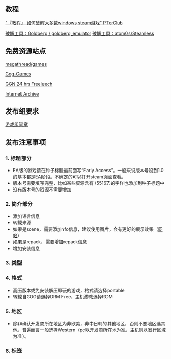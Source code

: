 ## 教程
[ "『教程』 如何破解大多数windows steam游戏" PTerClub](https://pterclub.com/forums.php?action=viewtopic&forumid=33&topicid=3190)

[破解工具：Goldberg / goldberg_emulator](https://gitlab.com/Mr_Goldberg/goldberg_emulator)
[破解工具：atom0s/Steamless](https://github.com/atom0s/Steamless)

## 免费资源站点

[megathread/games](https://www.reddit.com/r/Piracy/wiki/megathread/games)

[Gog-Games](https://gog-games.com/)

[GGN 24 hrs Freeleech](https://www.reddit.com/r/trackers/comments/uivijn/ggn_24_hrs_freeleech/)

[Internet Archive](https://archive.org/)

## 发布组要求

[游戏组简章](https://crocus-chess-60e.notion.site/49df6030bdd3495093e4885f23d7fd44)



## 发布注意事项

### 1. 标题部分

- EA版的游戏请在种子标题最前面写“Early Access"。一般来说版本号没到1.0的基本都是EA阶段。不确定的可以打开steam页面查看。
- 版本号需要填写完整，比如某些资源含有 (55167)的字样也添加到种子标题中
- 没有版本号的资源不需要增加

### 2. 简介部分

- 添加语言信息
- 转载来源
- 如果是scene，需要添加nfo信息，建议使用图片，会有更好的展示效果（[网站](https://nfomation.net/)）
- 如果是repack，需要增加repack信息
- 增加安装信息

### 3. 类型



### 4. 格式

- 高压版本或免安装解压即玩的游戏，格式请选择portable
- 转载自GOG请选择DRM Free，主机游戏选择ROM

### 5. 地区

-  除非确认开发商所在地区为非欧美，非中日韩的其他地区，否则不要地区选其他。普遍而言一般选择Western（pc以开发商所在地为准。主机则以发行区域为准）。

### 6. 标签

